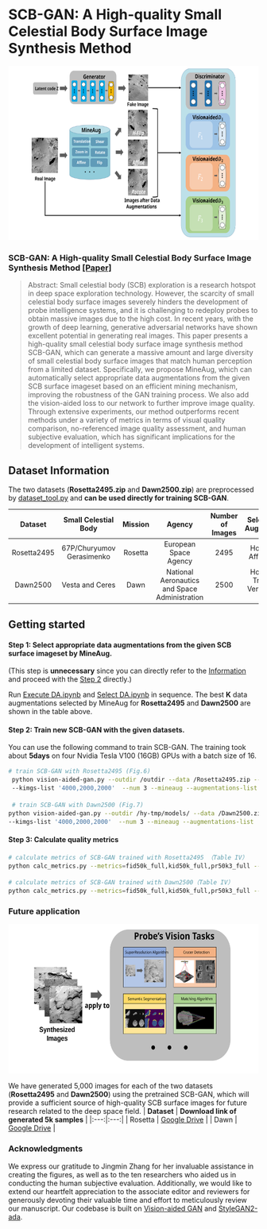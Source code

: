 # SCB-GAN: A High-quality Small Celestial Body Surface Image Synthesis Method
<p align="center">
<img src="./docs/network.svg" width="700px" height="350px" />
</p>

### SCB-GAN: A High-quality Small Celestial Body Surface Image Synthesis Method [[Paper]](https://ieeexplore.ieee.org/document/10196052)

> Abstract: Small celestial body (SCB) exploration is a research hotspot in deep space exploration technology. However, the scarcity of small celestial body surface images severely hinders the development of probe intelligence systems, and it is challenging to redeploy probes to obtain massive images due to the high cost. In recent years, with the growth of deep learning, generative adversarial networks have shown excellent potential in generating real images. This paper presents a high-quality small celestial body surface image synthesis method SCB-GAN, which can generate a massive amount and large diversity of small celestial body surface images that match human perception from a limited dataset. Specifically, we propose MineAug, which can automatically select appropriate data augmentations from the given SCB surface imageset based on an efficient mining mechanism, improving the robustness of the GAN training process. We also add the vision-aided loss to our network to further improve image quality. Through extensive experiments, our method outperforms recent methods under a variety of metrics in terms of visual quality comparison, no-referenced image quality assessment, and human subjective evaluation, which has significant implications for the development of intelligent systems. 

## <a id="Dataset-Information">Dataset Information</a>

The two datasets (**Rosetta2495.zip** and **Dawn2500.zip**) are preprocessed by [dataset_tool.py](./dataset_tool.py) and **can be used directly for training SCB-GAN**. 

| **Dataset** | **Small Celestial Body** | **Mission** | **Agency** | **Number of Images** | **Selected Data Augmentations** | **Download Link** |
|:---:|:---:|:---:|:---:|:---:|:---:|:---:|
| Rosetta2495 | 67P/Churyumov Gerasimenko | Rosetta | European Space Agency | 2495 | Horizon Flip, Affine, Rotate | [Google Drive](https://drive.google.com/file/d/1osAMpxdzJiIgNbuepIsi-oBZAakf8gO6/view?usp=share_link) |
| Dawn2500 | Vesta and Ceres | Dawn | National Aeronautics and Space Administration | 2500 | Horizon Flip, Translation Vertical, Zoom in | [Google Drive](https://drive.google.com/file/d/1dOiFh2Qh9uumCpPvQPydpLKaN3F0zggr/view?usp=share_link) |



## Getting started

#### <a id="Step1">Step 1</a>: Select appropriate data augmentations from the given SCB surface imageset by MineAug.
(This step is **unnecessary** since you can directly refer to the [Information](#Dataset-Information) and proceed with the [Step 2](#Step2) directly.)

Run [Execute DA.ipynb](./Execute%20DA.ipynb) and [Select DA.ipynb](./Select%20DA.ipynb) in sequence.
The best **K** data augmentations selected by MineAug for **Rosetta2495** and **Dawn2500** are shown in the table above.

#### <a id="Step2">Step 2</a>: Train new SCB-GAN with the given datasets.

You can use the following command to train SCB-GAN. 
The training took about **5days** on four Nvidia Tesla V100 (16GB) GPUs with a batch size of 16.

```.bash
# train SCB-GAN with Rosetta2495 (Fig.6)
 python vision-aided-gan.py --outdir /outdir --data /Rosetta2495.zip --cfg paper256_2fmap  --aug ada --augpipe bgc --augcv ada --batch 16 --gpus 4 
 --kimgs-list '4000,2000,2000'  --num 3 --mineaug --augmentations-list 'HorizontalFlip,RandomAffine,Rotate'

 # train SCB-GAN with Dawn2500 (Fig.7)
python vision-aided-gan.py --outdir /hy-tmp/models/ --data /Dawn2500.zip --cfg paper256_2fmap  --aug ada --augpipe bgc --augcv ada --batch 16 --gpus 4 
--kimgs-list '4000,2000,2000'  --num 3 --mineaug --augmentations-list 'HorizontalFlip,Translation_y,Zoom_in'
```

#### <a id="Step3">Step 3</a>: Calculate quality metrics
```.bash
# calculate metrics of SCB-GAN trained with Rosetta2495 （Table IV）
python calc_metrics.py --metrics=fid50k_full,kid50k_full,pr50k3_full --data=/Rosetta2495.zip --network=/network-snapshot-best.pkl

# calculate metrics of SCB-GAN trained with Dawn2500（Table IV）
python calc_metrics.py --metrics=fid50k_full,kid50k_full,pr50k3_full --data=/Dawn2500.zip --network=/network-snapshot-best.pkl
```

### Future application

<p align="center">
<img src="./docs/application.svg" width="600px" height="300px" />
</p>

We have generated 5,000 images for each of the two datasets (**Rosetta2495** and **Dawn2500**) using the pretrained SCB-GAN, which will provide a sufficient source of high-quality SCB surface images for future research related to the deep space field.
| **Dataset** | **Download link of generated 5k samples** |
|:---:|:---:|
| Rosetta | [Google Drive](https://drive.google.com/file/d/1CrXfVsBXy2MmhmlmRlePbsCxVEirhXod/view?usp=share_link) |
| Dawn | [Google Drive](https://drive.google.com/file/d/1Pn3Q4GxUAIfK9Beef7kgV0CG_dreBdVs/view?usp=share_link) |

### Acknowledgments
We express our gratitude to Jingmin Zhang for her invaluable assistance in creating the figures, as well as to the ten researchers who aided us in conducting the human subjective evaluation. Additionally, we would like to extend our heartfelt appreciation to the associate editor and reviewers for generously devoting their valuable time and effort to meticulously review our manuscript. Our codebase is built on [Vision-aided GAN](https://github.com/nupurkmr9/vision-aided-gan) and [StyleGAN2-ada](https://github.com/NVlabs/stylegan2-ada-pytorch).
